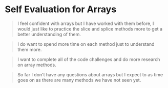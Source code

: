 # Self Evaluation for Arrays

> I feel confident with arrays but I have worked with them before, I would just like to practice the slice and splice methods more to get a better understanding of them.

> I do want to spend more time on each method just to understand them more. 

> I want to complete all of the code challenges and do more research on array methods.

> So far I don't have any questions about arrays but I expect to as time goes on as there are many methods we have not seen yet. 
